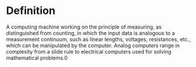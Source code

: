 # Definition

A computing machine working on the principle of measuring, as
distinguished from counting, in which the input data is analogous to a
measurement continuum, such as linear lengths, voltages, resistances,
etc., which can be manipulated by the computer. Analog computers range
in complexity from a slide rule to electrical computers used for solving
mathematical problems.0
